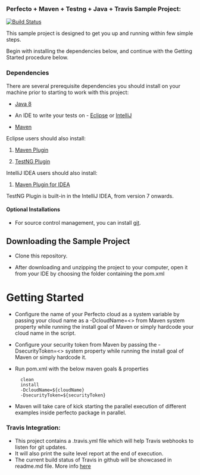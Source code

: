 ### Perfecto + Maven + Testng + Java + Travis Sample Project: </br>

[![Build Status](https://travis-ci.org/PerfectoMobileSA/TravisSample.svg?branch=master)](https://travis-ci.org/PerfectoMobileSA/TravisSample)


This sample project is designed to get you up and running within few simple steps.

Begin with installing the dependencies below, and continue with the Getting Started procedure below.

### Dependencies
There are several prerequisite dependencies you should install on your machine prior to starting to work with this project:

* [Java 8](http://www.oracle.com/technetwork/java/javase/downloads/jdk8-downloads-2133151.html)

* An IDE to write your tests on - [Eclipse](http://www.eclipse.org/downloads/packages/eclipse-ide-java-developers/marsr) or [IntelliJ](https://www.jetbrains.com/idea/download/#)

* [Maven](https://maven.apache.org/)

Eclipse users should also install:

1. [Maven Plugin](http://marketplace.eclipse.org/content/m2e-connector-maven-dependency-plugin)

2. [TestNG Plugin](http://testng.org/doc/download.html)

IntelliJ IDEA users should also install:

1. [Maven Plugin for IDEA](https://plugins.jetbrains.com/plugin/1166)

TestNG Plugin is built-in in the IntelliJ IDEA, from version 7 onwards.
 
#### Optional Installations
* For source control management, you can install [git](https://git-scm.com/downloads).

## Downloading the Sample Project

* Clone this repository.

* After downloading and unzipping the project to your computer, open it from your IDE by choosing the folder containing the pom.xml 

# Getting Started

* Configure the name of your Perfecto cloud as a system variable by passing your cloud name as a -DcloudName=<<cloud name>> from Maven system property while running the install goal of Maven or simply hardcode your cloud name in the script.

* Configure your security token from Maven by passing the -DsecurityToken=<<token>> system property while running the install goal of Maven or simply hardcode it.

* Run pom.xml with the below maven goals & properties

		clean
		install
		-DcloudName=${cloudName}
		-DsecurityToken=${securityToken}

* Maven will take care of kick starting the parallel execution of different examples inside perfecto package in parallel.

### Travis Integration:
* This project contains a .travis.yml file  which will help Travis webhooks to listen for git updates. 
* It will also print the suite level report at the end of execution.
* The current build status of Travis in github will be showcased in readme.md file. More info [here](https://docs.travis-ci.com/user/status-images/)
